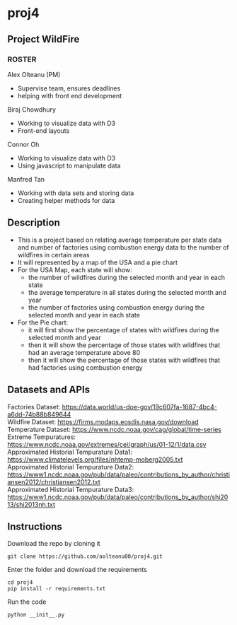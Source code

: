 # proj4
## Project WildFire

### ROSTER
Alex Olteanu (PM)
- Supervise team, ensures deadlines
- helping with front end development

Biraj Chowdhury
- Working to visualize data with D3
- Front-end layouts

Connor Oh
- Working to visualize data with D3
- Using javascript to manipulate data

Manfred Tan
- Working with data sets and storing data
- Creating helper methods for data

## Description
- This is a project based on relating average temperature per state data and number of factories using combustion energy data to the number of wildfires in certain areas
- It will represented by a map of the USA and a pie chart
- For the USA Map, each state will show:
  * the number of wildfires during the selected month and year in each state
  * the average temperature in all states during the selected month and year
  * the number of factories using combustion energy during the selected month and year in each state
- For the Pie chart:
  * it will first show the percentage of states with wildfires during the selected month and year
  * then it will show the percentage of those states with wildfires that had an average temperature above 80
  * then it will show the percentage of those states with wildfires that had factories using combustion energy

## Datasets and APIs
Factories Dataset: https://data.world/us-doe-gov/19c607fa-1687-4bc4-a6dd-74b88b849644 <br />
Wildfire Dataset: https://firms.modaps.eosdis.nasa.gov/download <br />
Temperature Dataset: https://www.ncdc.noaa.gov/cag/global/time-series <br />
Extreme Tempuratures: https://www.ncdc.noaa.gov/extremes/cei/graph/us/01-12/1/data.csv <br />
Approximated Historial Tempurature Data1: https://www.climatelevels.org/files/nhtemp-moberg2005.txt <br />
Approximated Historial Tempurature Data2: https://www1.ncdc.noaa.gov/pub/data/paleo/contributions_by_author/christiansen2012/christiansen2012.txt <br />
Approximated Historial Tempurature Data3: https://www1.ncdc.noaa.gov/pub/data/paleo/contributions_by_author/shi2013/shi2013nh.txt <br />

## Instructions

Download the repo by cloning it
```
git clone https://github.com/aolteanu00/proj4.git
```

Enter the folder and download the requirements
```
cd proj4
pip install -r requirements.txt
```

Run the code
```
python __init__.py
```
